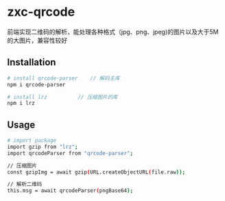 # zxc-qrcode
前端实现二维码的解析，能处理各种格式（jpg、png、jpeg)的图片以及大于5M的大图片，兼容性较好
## Installation
``` bash
# install qrcode-parser    // 解码主库
npm i qrcode-parser

# install lrz          // 压缩图片的库
npm i lrz
``` 
## Usage
``` bash
# import package
import gzip from "lrz";
import qrcodeParser from "qrcode-parser";

// 压缩图片
const gzipImg = await gzip(URL.createObjectURL(file.raw));

// 解析二维码
this.msg = await qrcodeParser(pngBase64);
```
